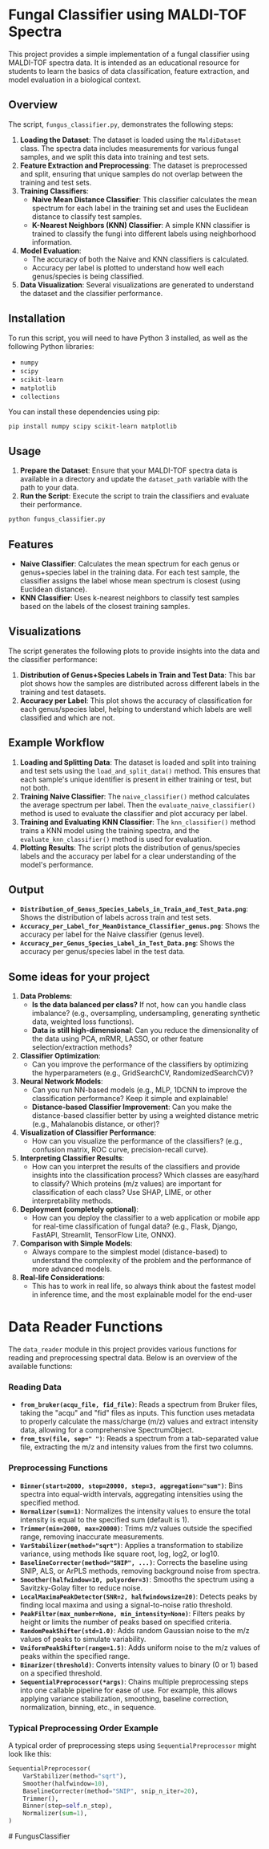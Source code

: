 # Fungal Classifier using MALDI-TOF Spectra

This project provides a simple implementation of a fungal classifier using MALDI-TOF spectra data. It is intended as an educational resource for students to learn the basics of data classification, feature extraction, and model evaluation in a biological context.

## Overview

The script, `fungus_classifier.py`, demonstrates the following steps:

1. **Loading the Dataset**: The dataset is loaded using the `MaldiDataset` class. The spectra data includes measurements for various fungal samples, and we split this data into training and test sets.
2. **Feature Extraction and Preprocessing**: The dataset is preprocessed and split, ensuring that unique samples do not overlap between the training and test sets.
3. **Training Classifiers**:
   - **Naive Mean Distance Classifier**: This classifier calculates the mean spectrum for each label in the training set and uses the Euclidean distance to classify test samples.
   - **K-Nearest Neighbors (KNN) Classifier**: A simple KNN classifier is trained to classify the fungi into different labels using neighborhood information.
4. **Model Evaluation**:
   - The accuracy of both the Naive and KNN classifiers is calculated.
   - Accuracy per label is plotted to understand how well each genus/species is being classified.
5. **Data Visualization**: Several visualizations are generated to understand the dataset and the classifier performance.

## Installation

To run this script, you will need to have Python 3 installed, as well as the following Python libraries:

- `numpy`
- `scipy`
- `scikit-learn`
- `matplotlib`
- `collections`

You can install these dependencies using pip:

```sh
pip install numpy scipy scikit-learn matplotlib
```

## Usage

1. **Prepare the Dataset**: Ensure that your MALDI-TOF spectra data is available in a directory and update the `dataset_path` variable with the path to your data.
2. **Run the Script**: Execute the script to train the classifiers and evaluate their performance.

```sh
python fungus_classifier.py
```

## Features

- **Naive Classifier**: Calculates the mean spectrum for each genus or genus+species label in the training data. For each test sample, the classifier assigns the label whose mean spectrum is closest (using Euclidean distance).
- **KNN Classifier**: Uses k-nearest neighbors to classify test samples based on the labels of the closest training samples.

## Visualizations

The script generates the following plots to provide insights into the data and the classifier performance:

1. **Distribution of Genus+Species Labels in Train and Test Data**: This bar plot shows how the samples are distributed across different labels in the training and test datasets.
2. **Accuracy per Label**: This plot shows the accuracy of classification for each genus/species label, helping to understand which labels are well classified and which are not.

## Example Workflow

1. **Loading and Splitting Data**: The dataset is loaded and split into training and test sets using the `load_and_split_data()` method. This ensures that each sample's unique identifier is present in either training or test, but not both.
2. **Training Naive Classifier**: The `naive_classifier()` method calculates the average spectrum per label. Then the `evaluate_naive_classifier()` method is used to evaluate the classifier and plot accuracy per label.
3. **Training and Evaluating KNN Classifier**: The `knn_classifier()` method trains a KNN model using the training spectra, and the `evaluate_knn_classifier()` method is used for evaluation.
4. **Plotting Results**: The script plots the distribution of genus/species labels and the accuracy per label for a clear understanding of the model's performance.

## Output

- **`Distribution_of_Genus_Species_Labels_in_Train_and_Test_Data.png`**: Shows the distribution of labels across train and test sets.
- **`Accuracy_per_Label_for_MeanDistance_Classifier_genus.png`**: Shows the accuracy per label for the Naive classifier (genus level).
- **`Accuracy_per_Genus_Species_Label_in_Test_Data.png`**: Shows the accuracy per genus/species label in the test data.

## Some ideas for your project

1. **Data Problems**:
   * **Is the data balanced per class?** If not, how can you handle class imbalance? (e.g., oversampling, undersampling, generating synthetic data, weighted loss functions).
   * **Data is still high-dimensional**: Can you reduce the dimensionality of the data using PCA, mRMR, LASSO, or other feature selection/extraction methods?
2. **Classifier Optimization**:
   * Can you improve the performance of the classifiers by optimizing the hyperparameters (e.g., GridSearchCV, RandomizedSearchCV)?
3. **Neural Network Models**:
   * Can you run NN-based models (e.g., MLP, 1DCNN to improve the classification performance? Keep it simple and explainable!
   * **Distance-based Classifier Improvement**: Can you make the distance-based classifier better by using a weighted distance metric (e.g., Mahalanobis distance, or other)?
4. **Visualization of Classifier Performance**:
   * How can you visualize the performance of the classifiers? (e.g., confusion matrix, ROC curve, precision-recall curve).
5. **Interpreting Classifier Results**:
   * How can you interpret the results of the classifiers and provide insights into the classification process? Which classes are easy/hard to classify? Which proteins (m/z values) are important for classification of each class? Use SHAP, LIME, or other interpretability methods.
6. **Deployment (completely optional)**:
   * How can you deploy the classifier to a web application or mobile app for real-time classification of fungal data? (e.g., Flask, Django, FastAPI, Streamlit, TensorFlow Lite, ONNX).
7. **Comparison with Simple Models**:
   * Always compare to the simplest model (distance-based) to understand the complexity of the problem and the performance of more advanced models.
8. **Real-life Considerations**:
   * This has to work in real life, so always think about the fastest model in inference time, and the most explainable model for the end-user

# Data Reader Functions

The `data_reader` module in this project provides various functions for reading and preprocessing spectral data. Below is an overview of the available functions:

### Reading Data

- **`from_bruker(acqu_file, fid_file)`**: Reads a spectrum from Bruker files, taking the "acqu" and "fid" files as inputs. This function uses metadata to properly calculate the mass/charge (m/z) values and extract intensity data, allowing for a comprehensive SpectrumObject.
- **`from_tsv(file, sep=" ")`**: Reads a spectrum from a tab-separated value file, extracting the m/z and intensity values from the first two columns.

### Preprocessing Functions

- **`Binner(start=2000, stop=20000, step=3, aggregation="sum")`**: Bins spectra into equal-width intervals, aggregating intensities using the specified method.
- **`Normalizer(sum=1)`**: Normalizes the intensity values to ensure the total intensity is equal to the specified sum (default is 1).
- **`Trimmer(min=2000, max=20000)`**: Trims m/z values outside the specified range, removing inaccurate measurements.
- **`VarStabilizer(method="sqrt")`**: Applies a transformation to stabilize variance, using methods like square root, log, log2, or log10.
- **`BaselineCorrecter(method="SNIP", ...)`**: Corrects the baseline using SNIP, ALS, or ArPLS methods, removing background noise from spectra.
- **`Smoother(halfwindow=10, polyorder=3)`**: Smooths the spectrum using a Savitzky-Golay filter to reduce noise.
- **`LocalMaximaPeakDetector(SNR=2, halfwindowsize=20)`**: Detects peaks by finding local maxima and using a signal-to-noise ratio threshold.
- **`PeakFilter(max_number=None, min_intensity=None)`**: Filters peaks by height or limits the number of peaks based on specified criteria.
- **`RandomPeakShifter(std=1.0)`**: Adds random Gaussian noise to the m/z values of peaks to simulate variability.
- **`UniformPeakShifter(range=1.5)`**: Adds uniform noise to the m/z values of peaks within the specified range.
- **`Binarizer(threshold)`**: Converts intensity values to binary (0 or 1) based on a specified threshold.
- **`SequentialPreprocessor(*args)`**: Chains multiple preprocessing steps into one callable pipeline for ease of use. For example, this allows applying variance stabilization, smoothing, baseline correction, normalization, binning, etc., in sequence.

### Typical Preprocessing Order Example

A typical order of preprocessing steps using `SequentialPreprocessor` might look like this:

```python
SequentialPreprocessor(
    VarStabilizer(method="sqrt"),
    Smoother(halfwindow=10),
    BaselineCorrecter(method="SNIP", snip_n_iter=20),
    Trimmer(),
    Binner(step=self.n_step),
    Normalizer(sum=1),
)
```
#   F u n g u s C l a s s i f i e r  
 